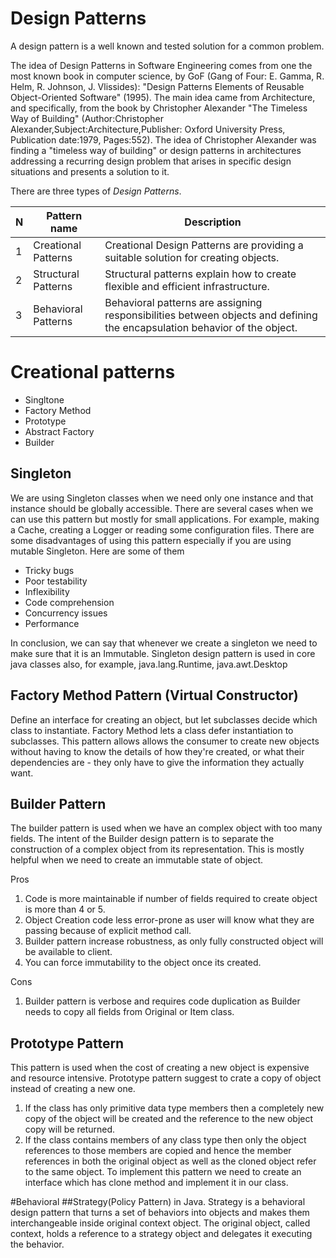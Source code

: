 # Design Patterns

A design pattern is a well known and tested solution for a common problem.

The idea of Design Patterns in Software Engineering comes from one the most known book in computer science, by GoF (Gang of Four: E. Gamma, R. Helm, R. Johnson, J. Vlissides): "Design Patterns Elements of Reusable Object-Oriented Software" (1995). The main idea came from Architecture, and specifically, from the book by Christopher Alexander "The Timeless Way of Building" (Author:Christopher Alexander,Subject:Architecture,Publisher: Oxford University Press, Publication date:1979, Pages:552). The idea of Christopher Alexander was finding a "timeless way of building" or design patterns in architectures addressing a recurring design problem that arises in specific design situations and presents a solution to it. 

There are three types of *Design Patterns*.

N | Pattern name | Description 
------------ | ------------- | -------------
1 | Creational Patterns | Creational Design Patterns are providing a suitable solution for creating objects. 
2 | Structural Patterns | Structural patterns explain how to create flexible and efficient infrastructure.
3 | Behavioral Patterns | Behavioral patterns are assigning responsibilities between objects and defining the encapsulation behavior of the object.

# Creational patterns
  * Singltone
  * Factory Method 
  * Prototype 
  * Abstract Factory 
  * Builder 
  
  ## Singleton
  We are using Singleton classes when we need only one instance and that instance should be globally accessible.
  There are several cases when we can use this pattern but mostly for small applications. For example, making a Cache, creating a Logger or reading some configuration files. There are some disadvantages of using this pattern especially if you are using mutable Singleton. Here are some of them 
  * Tricky bugs
  * Poor testability 
  * Inflexibility
  * Code comprehension
  * Concurrency issues
  * Performance

In conclusion, we can say that whenever we create a singleton we need to make sure that it is an Immutable. Singleton design pattern is used in core java classes also, for example, java.lang.Runtime, java.awt.Desktop
## Factory Method Pattern (Virtual Constructor)
Define an interface for creating an object, but let subclasses decide which class to instantiate.
Factory Method lets a class defer instantiation to subclasses.
This pattern allows allows the consumer to create new objects without having to know the details of how they're created, 
or what their dependencies are - they only have to give the information they actually want.

## Builder Pattern
The builder pattern is used when we have an complex object with too many fields.
The intent of the Builder design pattern is to separate the construction of a complex object from its
representation. This is mostly helpful when we need to create an immutable state of object. 

Pros
1) Code is more maintainable if number of fields required to create object is more than 4 or 5.
2) Object Creation code less error-prone as user will know what they are passing because of explicit method call.
3) Builder pattern increase robustness, as only fully constructed object will be available to client.
4) You can force immutability to the object once its created.

Cons
1) Builder pattern is verbose and requires code duplication as Builder needs to copy all fields from Original or Item class.

## Prototype Pattern
This pattern is used when the cost of creating a new object is expensive and resource intensive.
Prototype pattern suggest to crate a copy of object instead of creating a new one.
1) If the class has only primitive data type members then a completely new copy of the object will be created and the reference to the new object copy will be returned.
2) If the class contains members of any class type then only the object references to those members are copied and hence the member references in both the original object as well as the cloned object refer to the same object. 
To implement this pattern we need to create an interface which has clone method and implement it in our class.

#Behavioral
##Strategy(Policy Pattern) in Java. 
Strategy is a behavioral design pattern that turns a set of behaviors into objects and makes them interchangeable inside original context object. The original object, called context, holds a reference to a strategy object and delegates it executing the behavior.